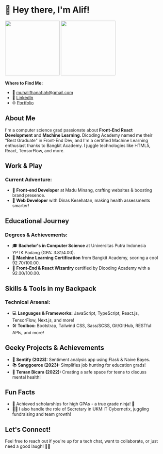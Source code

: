 # 👋 Hey there, I'm Alif!

<!-- GitHub Stats -->
<p align="left">
  <img height="180em" src="https://github-readme-stats-eight-theta.vercel.app/api?username=alifhanafiah&show_icons=true&theme=algolia&include_all_commits=true&count_private=true"/>
  <img height="180em" src="https://github-readme-stats-eight-theta.vercel.app/api/top-langs/?username=alifhanafiah&layout=compact&langs_count=8&theme=algolia"/>
</p>

**Where to Find Me:** 
- 📧 muhalifhanafiah@gmail.com 
- 💼 [LinkedIn](https://www.linkedin.com/in/alifhanafiah/)
- 🌐 [Portfolio](www.alifhanafiah.com)

## About Me
I'm a computer science grad passionate about **Front-End React Development** and **Machine Learning**. Dicoding Academy named me their "Best Graduate" in Front-End Dev, and I'm a certified Machine Learning enthusiast thanks to Bangkit Academy. I juggle technologies like HTML5, React, TensorFlow, and more. 

## Work & Play
### Current Adventure:
- 🍯 **Front-end Developer** at Madu Minang, crafting websites & boosting brand presence.
- 🏥 **Web Developer** with Dinas Kesehatan, making health assessments smarter!

## Educational Journey
### Degrees & Achievements:
- 🎓 **Bachelor's in Computer Science** at Universitas Putra Indonesia YPTK Padang (GPA: 3.81/4.00).
- 🚀 **Machine Learning Certification** from Bangkit Academy, scoring a cool 92.70/100.00.
- 🌟 **Front-End & React Wizardry** certified by Dicoding Academy with a 92.00/100.00.

## Skills & Tools in my Backpack
### Technical Arsenal:
- 💻 **Languages & Frameworks:** JavaScript, TypeScript, React.js, TensorFlow, Next.js, and more!
- 🛠 **Toolbox:** Bootstrap, Tailwind CSS, Sass/SCSS, Git/GitHub, RESTful APIs, and more!

## Geeky Projects & Achievements
- 🤖 **Sentify (2023):** Sentiment analysis app using Flask & Naive Bayes.
- 📚 **Sanggoeroe (2023):** Simplifies job hunting for education grads!
- 🧠 **Teman Bicara (2022):** Creating a safe space for teens to discuss mental health!

## Fun Facts
- 🌟 Achieved scholarships for high GPAs - a true grade ninja! 🥷
- 🤹‍♂️ I also handle the role of Secretary in UKM IT Cybernetix, juggling fundraising and team growth!

## Let's Connect!
Feel free to reach out if you're up for a tech chat, want to collaborate, or just need a good laugh! 🚀✨
